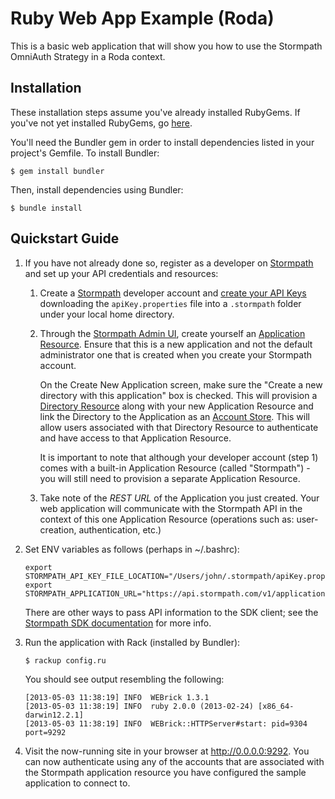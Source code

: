 # Ruby Web App Example (Roda)

This is a basic web application that will show you how to use the Stormpath OmniAuth Strategy in a Roda context.

## Installation

These installation steps assume you've already installed RubyGems. If you've not yet installed RubyGems, go [here](http://docs.rubygems.org/read/chapter/3).

You'll need the Bundler gem in order to install dependencies listed in your project's Gemfile. To install Bundler:

    $ gem install bundler

Then, install dependencies using Bundler:

    $ bundle install


## Quickstart Guide

1.  If you have not already done so, register as a developer on [Stormpath](http://stormpath.com/) and set up your API credentials and resources:

    1.  Create a [Stormpath](http://stormpath.com/) developer account and [create your API Keys](https://stormpath.com/docs/console/product-guide#!ManageAPIkeys) downloading the <code>apiKey.properties</code> file into a <code>.stormpath</code> folder under your local home directory.

    2.  Through the [Stormpath Admin UI](https://stormpath.com/docs/console/product-guide#!Administration), create yourself an [Application Resource](https://stormpath.com/docs/rest/product-guide#!Applications). Ensure that this is a new application and not the default administrator one that is created when you create your Stormpath account. 

        On the Create New Application screen, make sure the "Create a new directory  with this application" box is checked. This will provision a [Directory Resource](https://stormpath.com/docs/rest/product-guide#!Directories) along with your new Application Resource and link the Directory to the Application as an [Account Store](https://stormpath.com/docs/rest/product-guide#!ManageAccountStores). This will allow users associated with that Directory Resource to authenticate and have access to that Application Resource. 

        It is important to note that although your developer account (step 1) comes with a built-in Application Resource (called "Stormpath") - you will still need to provision a separate Application Resource.

    3.  Take note of the _REST URL_ of the Application you just created. Your web application will communicate with the Stormpath API in the context of this one Application Resource (operations such as: user-creation, authentication, etc.)

2.  Set ENV variables as follows (perhaps in ~/.bashrc):

    ```
    export STORMPATH_API_KEY_FILE_LOCATION="/Users/john/.stormpath/apiKey.properties"
    export STORMPATH_APPLICATION_URL="https://api.stormpath.com/v1/applications/YOUR_APP_ID"
    ```

    There are other ways to pass API information to the SDK client; see the
    [Stormpath SDK documentation](https://stormpath.com/docs/ruby/product-guide) for more info.

3.  Run the application with Rack (installed by Bundler):

    ```
    $ rackup config.ru
    ```

    You should see output resembling the following:

    ```
    [2013-05-03 11:38:19] INFO  WEBrick 1.3.1
    [2013-05-03 11:38:19] INFO  ruby 2.0.0 (2013-02-24) [x86_64-darwin12.2.1]
    [2013-05-03 11:38:19] INFO  WEBrick::HTTPServer#start: pid=9304 port=9292
    ```

4.  Visit the now-running site in your browser at http://0.0.0.0:9292. You can now authenticate using any of the accounts that are associated with the Stormpath application resource you have configured the sample application to connect to.
